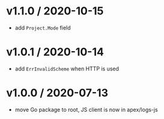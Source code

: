 
v1.1.0 / 2020-10-15
===================

  * add `Project.Mode` field

v1.0.1 / 2020-10-14
===================

  * add `ErrInvalidScheme` when HTTP is used

v1.0.0 / 2020-07-13
===================

  * move Go package to root, JS client is now in apex/logs-js
